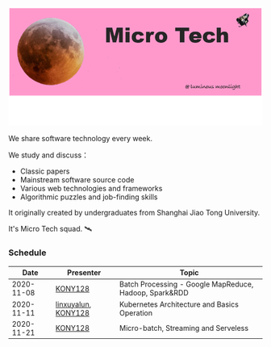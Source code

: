 ![image-20201108224915449](resources/header.png)

We share software technology every week.

We study and discuss：

- Classic papers
- Mainstream software source code
- Various web technologies and frameworks
- Algorithmic puzzles and job-finding skills

It originally created by undergraduates from Shanghai Jiao Tong University.

It's Micro Tech squad. 🛰

### Schedule

| Date       | Presenter                                                                           | Topic                                                  |
| ---------- | ----------------------------------------------------------------------------------- | ------------------------------------------------------ |
| 2020-11-08 | [KONY128](https://github.com/KONY128)                                               | Batch Processing - Google MapReduce, Hadoop, Spark&RDD |
| 2020-11-11 | [linxuyalun](https://github.com/linxuyalun), [KONY128](https://github.com/KONY128)  | Kubernetes Architecture and Basics Operation           |
| 2020-11-21 | [KONY128](https://github.com/KONY128)                                               | Micro-batch, Streaming and Serveless                   |
